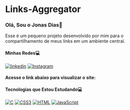# Links-Aggregator

### Olá, Sou o Jonas Dias🤙

Esse é um pequeno projeto desenvolvido por mim para o <br>
compartilhamento de meus links em um ambiente central.

#### Minhas Redes💻
[![linkedin](https://img.shields.io/badge/LinkedIn-0077B5?style=for-the-badge&logo=linkedin&logoColor=white)](https://www.linkedin.com/in/jonasdias18/) [![Instagram](https://img.shields.io/badge/Instagram-E4405F?style=for-the-badge&logo=instagram&logoColor=white)](https://www.instagram.com/zdias_z3/)

#### Acesse o link abaixo para visualizar o site:

#### Tecnologias que Estou Estudando💻

[![C](https://img.shields.io/badge/C-00599C?style=for-the-badge&logo=c&logoColor=white)]()
[![CSS3](	https://img.shields.io/badge/CSS3-1572B6?style=for-the-badge&logo=css3&logoColor=white)]()
[![HTML](https://img.shields.io/badge/HTML5-E34F26?style=for-the-badge&logo=html5&logoColor=white)]()
[![JavaScript](https://img.shields.io/badge/JavaScript-F7DF1E?style=for-the-badge&logo=javascript&logoColor=black)]()
